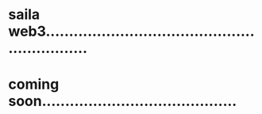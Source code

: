 # saila web3..............................................................
# coming soon..........................................
